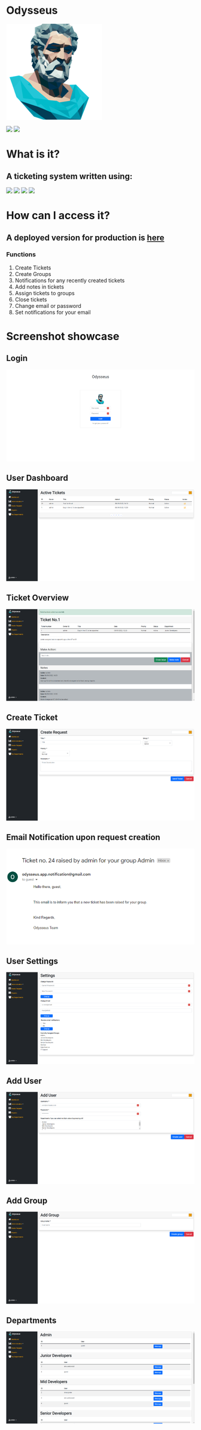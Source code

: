 # Odysseus
![plot](./odysseus_logo.png)

[![](https://img.shields.io/badge/github-blue?style=for-the-badge)](https://github.com/Patba)
[![](https://img.shields.io/badge/Production_Overview-orange?style=for-the-badge)](https://odysseus-app.azurewebsites.net/)


# What is it?
## A ticketing system written using:
[![](https://img.shields.io/badge/python-yellow?style=for-the-badge)](https://www.python.org/)
[![](https://img.shields.io/badge/flask-green?style=for-the-badge)](https://flask.palletsprojects.com/en/2.2.x/)
[![](https://img.shields.io/badge/SQLAlchemy(SQLite)-blue?style=for-the-badge)](https://www.sqlalchemy.org/)
[![](https://img.shields.io/badge/bcrypt-orange?style=for-the-badge)](https://pypi.org/project/bcrypt/)

# How can I access it?
## A deployed version for production is [here](https://odysseus-app.azurewebsites.net/)

### **Functions**
1. Create Tickets
2. Create Groups
3. Notifications for any recently created tickets
4. Add notes in tickets
5. Assign tickets to groups
6. Close tickets
7. Change email or password
8. Set notifications for your email


# Screenshot showcase

## Login
![plot](./showcase/login.png)

## User Dashboard
![plot](./showcase/dashboard.png)

## Ticket Overview
![plot](./showcase/ticket.png)

## Create Ticket
![plot](./showcase/create_ticket.png)

## Email Notification upon request creation
![plot](./showcase/email_notification.png)

## User Settings
![plot](./showcase/settings.png)

## Add User 
![plot](./showcase/user.png)

## Add Group
![plot](./showcase/group.png)

## Departments
![plot](./showcase/departments.png)